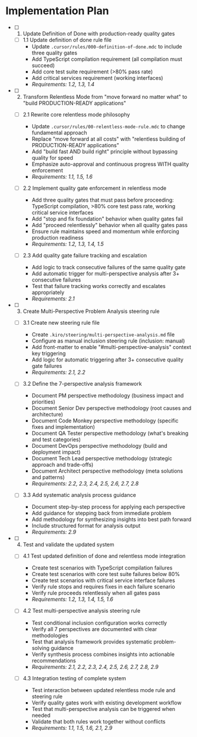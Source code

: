 # Implementation Plan

- [ ] 1. Update Definition of Done with production-ready quality gates
  - [ ] 1.1 Update definition of done rule file
    - Update `.cursor/rules/000-definition-of-done.mdc` to include three quality gates
    - Add TypeScript compilation requirement (all compilation must succeed)
    - Add core test suite requirement (>80% pass rate)
    - Add critical services requirement (working interfaces)
    - _Requirements: 1.2, 1.3, 1.4_

- [ ] 2. Transform Relentless Mode from "move forward no matter what" to "build PRODUCTION-READY applications"
  - [ ] 2.1 Rewrite core relentless mode philosophy
    - Update `.cursor/rules/00-relentless-mode-rule.mdc` to change fundamental approach
    - Replace "move forward at all costs" with "relentless building of PRODUCTION-READY applications"
    - Add "build fast AND build right" principle without bypassing quality for speed
    - Emphasize auto-approval and continuous progress WITH quality enforcement
    - _Requirements: 1.1, 1.5, 1.6_

  - [ ] 2.2 Implement quality gate enforcement in relentless mode
    - Add three quality gates that must pass before proceeding: TypeScript compilation, >80% core test pass rate, working critical service interfaces
    - Add "stop and fix foundation" behavior when quality gates fail
    - Add "proceed relentlessly" behavior when all quality gates pass
    - Ensure rule maintains speed and momentum while enforcing production readiness
    - _Requirements: 1.2, 1.3, 1.4, 1.5_

  - [ ] 2.3 Add quality gate failure tracking and escalation
    - Add logic to track consecutive failures of the same quality gate
    - Add automatic trigger for multi-perspective analysis after 3+ consecutive failures
    - Test that failure tracking works correctly and escalates appropriately
    - _Requirements: 2.1_

- [ ] 3. Create Multi-Perspective Problem Analysis steering rule
  - [ ] 3.1 Create new steering rule file
    - Create `.kiro/steering/multi-perspective-analysis.md` file
    - Configure as manual inclusion steering rule (inclusion: manual)
    - Add front-matter to enable "#multi-perspective-analysis" context key triggering
    - Add logic for automatic triggering after 3+ consecutive quality gate failures
    - _Requirements: 2.1, 2.2_

  - [ ] 3.2 Define the 7-perspective analysis framework
    - Document PM perspective methodology (business impact and priorities)
    - Document Senior Dev perspective methodology (root causes and architecture)
    - Document Code Monkey perspective methodology (specific fixes and implementation)
    - Document QA Tester perspective methodology (what's breaking and test categories)
    - Document DevOps perspective methodology (build and deployment impact)
    - Document Tech Lead perspective methodology (strategic approach and trade-offs)
    - Document Architect perspective methodology (meta solutions and patterns)
    - _Requirements: 2.2, 2.3, 2.4, 2.5, 2.6, 2.7, 2.8_

  - [ ] 3.3 Add systematic analysis process guidance
    - Document step-by-step process for applying each perspective
    - Add guidance for stepping back from immediate problem
    - Add methodology for synthesizing insights into best path forward
    - Include structured format for analysis output
    - _Requirements: 2.9_

- [ ] 4. Test and validate the updated system
  - [ ] 4.1 Test updated definition of done and relentless mode integration
    - Create test scenarios with TypeScript compilation failures
    - Create test scenarios with core test suite failures below 80%
    - Create test scenarios with critical service interface failures
    - Verify rule stops and requires fixes in each failure scenario
    - Verify rule proceeds relentlessly when all gates pass
    - _Requirements: 1.2, 1.3, 1.4, 1.5, 1.6_

  - [ ] 4.2 Test multi-perspective analysis steering rule
    - Test conditional inclusion configuration works correctly
    - Verify all 7 perspectives are documented with clear methodologies
    - Test that analysis framework provides systematic problem-solving guidance
    - Verify synthesis process combines insights into actionable recommendations
    - _Requirements: 2.1, 2.2, 2.3, 2.4, 2.5, 2.6, 2.7, 2.8, 2.9_

  - [ ] 4.3 Integration testing of complete system
    - Test interaction between updated relentless mode rule and steering rule
    - Verify quality gates work with existing development workflow
    - Test that multi-perspective analysis can be triggered when needed
    - Validate that both rules work together without conflicts
    - _Requirements: 1.1, 1.5, 1.6, 2.1, 2.9_